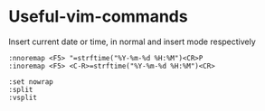# Useful-vim-commands

Insert current date or time, in normal and insert mode respectively

`:nnoremap <F5> "=strftime("%Y-%m-%d %H:%M")<CR>P`  
`:inoremap <F5> <C-R>=strftime("%Y-%m-%d %H:%M")<CR>`

`:set nowrap`  
`:split`  
`:vsplit`
